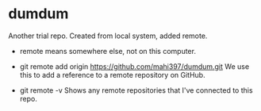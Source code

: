 # dumdum

Another trial repo. Created from local system, added remote.

- remote means somewhere else, not on this computer. 

- git remote add origin https://github.com/mahi397/dumdum.git
We use this to add a reference to a remote repository on GitHub.

- git remote -v
Shows any remote repositories that I've connected to this repo.
